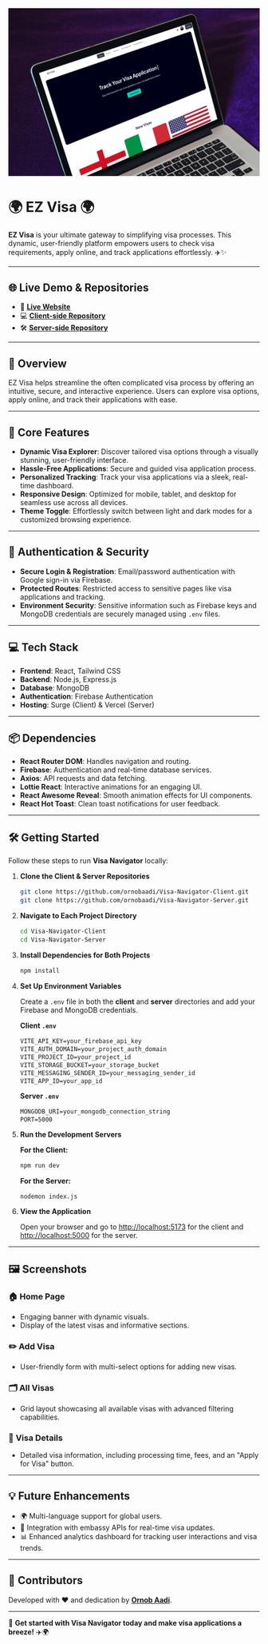 
<div align="center">
  <img src="public/EZ Visa Mockup.png" alt="Visa Navigator Mockup" width="700">
</div>

# 🌍 **EZ Visa** 🌍  

**EZ Visa** is your ultimate gateway to simplifying visa processes. This dynamic, user-friendly platform empowers users to check visa requirements, apply online, and track applications effortlessly. ✈️✨  

---

## 🌐 **Live Demo & Repositories**

- 🚀 **[Live Website](https://ez-visa-1.web.app/)**  
- 💻 **[Client-side Repository](https://github.com/ornobaadi/Visa-Navigator-Client)**  
- 🛠️ **[Server-side Repository](https://github.com/ornobaadi/Visa-Navigator-Server)**  

---

## 🎯 **Overview**

EZ Visa helps streamline the often complicated visa process by offering an intuitive, secure, and interactive experience. Users can explore visa options, apply online, and track their applications with ease.

---

## 🌟 **Core Features**

- **Dynamic Visa Explorer**: Discover tailored visa options through a visually stunning, user-friendly interface.
- **Hassle-Free Applications**: Secure and guided visa application process.
- **Personalized Tracking**: Track your visa applications via a sleek, real-time dashboard.
- **Responsive Design**: Optimized for mobile, tablet, and desktop for seamless use across all devices.
- **Theme Toggle**: Effortlessly switch between light and dark modes for a customized browsing experience.

---

## 🔐 **Authentication & Security**

- **Secure Login & Registration**: Email/password authentication with Google sign-in via Firebase.
- **Protected Routes**: Restricted access to sensitive pages like visa applications and tracking.
- **Environment Security**: Sensitive information such as Firebase keys and MongoDB credentials are securely managed using `.env` files.

---

## 💻 **Tech Stack**

- **Frontend**: React, Tailwind CSS  
- **Backend**: Node.js, Express.js  
- **Database**: MongoDB  
- **Authentication**: Firebase Authentication  
- **Hosting**: Surge (Client) & Vercel (Server)  

---

## 📦 **Dependencies**

- **React Router DOM**: Handles navigation and routing.
- **Firebase**: Authentication and real-time database services.
- **Axios**: API requests and data fetching.
- **Lottie React**: Interactive animations for an engaging UI.
- **React Awesome Reveal**: Smooth animation effects for UI components.
- **React Hot Toast**: Clean toast notifications for user feedback.

---

## 🛠️ **Getting Started**

Follow these steps to run **Visa Navigator** locally:

1. **Clone the Client & Server Repositories**

   ```bash
   git clone https://github.com/ornobaadi/Visa-Navigator-Client.git
   git clone https://github.com/ornobaadi/Visa-Navigator-Server.git
   ```

2. **Navigate to Each Project Directory**

   ```bash
   cd Visa-Navigator-Client
   cd Visa-Navigator-Server
   ```

3. **Install Dependencies for Both Projects**

   ```bash
   npm install
   ```

4. **Set Up Environment Variables**

   Create a `.env` file in both the **client** and **server** directories and add your Firebase and MongoDB credentials.

   **Client `.env`**

   ```env
   VITE_API_KEY=your_firebase_api_key
   VITE_AUTH_DOMAIN=your_project_auth_domain
   VITE_PROJECT_ID=your_project_id
   VITE_STORAGE_BUCKET=your_storage_bucket
   VITE_MESSAGING_SENDER_ID=your_messaging_sender_id
   VITE_APP_ID=your_app_id
   ```

   **Server `.env`**

   ```env
   MONGODB_URI=your_mongodb_connection_string
   PORT=5000
   ```

5. **Run the Development Servers**

   **For the Client:**

   ```bash
   npm run dev
   ```

   **For the Server:**

   ```bash
   nodemon index.js
   ```

6. **View the Application**

   Open your browser and go to [http://localhost:5173](http://localhost:5173) for the client and [http://localhost:5000](http://localhost:5000) for the server.

---

## 🖼️ **Screenshots**

### 🏠 **Home Page**
- Engaging banner with dynamic visuals.
- Display of the latest visas and informative sections.

### ✏️ **Add Visa**
- User-friendly form with multi-select options for adding new visas.

### 🗂️ **All Visas**
- Grid layout showcasing all available visas with advanced filtering capabilities.

### 📜 **Visa Details**
- Detailed visa information, including processing time, fees, and an "Apply for Visa" button.

---

## 💡 **Future Enhancements**

- 🌍 Multi-language support for global users.
- 🏢 Integration with embassy APIs for real-time visa updates.
- 📊 Enhanced analytics dashboard for tracking user interactions and visa trends.

---

## 🤝 **Contributors**

Developed with ❤️ and dedication by [**Ornob Aadi**](https://github.com/ornobaadi).

---

🎉 **Get started with Visa Navigator today and make visa applications a breeze!** ✈️🌍
